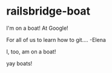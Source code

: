 # railsbridge-boat
I'm on a boat! At Google!


For all of us to learn how to git....
-Elena

I, too, am on a boat! 

yay boats!